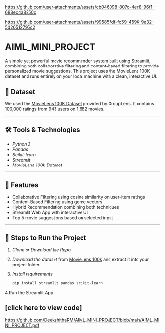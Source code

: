 

https://github.com/user-attachments/assets/cb046098-807c-4ec8-96f1-688ec4a8250c



https://github.com/user-attachments/assets/995857df-fc59-4596-9e32-5d26512795c2

# AIML_MINI_PROJECT
A simple yet powerful movie recommender system built using Streamlit, combining both collaborative filtering and content-based filtering to provide personalized movie suggestions. This project uses the MovieLens 100K dataset and runs entirely on your local machine with a clean, interactive UI.

## 📁 Dataset
We used the [MovieLens 100K Dataset](https://grouplens.org/datasets/movielens/100k/) provided by GroupLens. It contains 100,000 ratings from 943 users on 1,682 movies.

---

## 🛠 Tools & Technologies

- *Python 3*
- *Pandas*
- *Scikit-learn*
- *Streamlit*
- *MovieLens 100k Dataset*

---

## 🚀 Features

- Collaborative Filtering using cosine similarity on user-item ratings
- Content-Based Filtering using genre vectors
- Hybrid Recommendation combining both techniques
- Streamlit Web App with interactive UI
- Top 5 movie suggestions based on selected input

---

## 🧩 Steps to Run the Project

1. *Clone or Download the Repo*

2. *Download the dataset* from [MovieLens 100k](https://files.grouplens.org/datasets/movielens/ml-100k.zip) and extract it into your project folder.

3. *Install requirements*
   ```bash
   pip install streamlit pandas scikit-learn
4.Run the Streamlit App

## [click here to view code]
https://github.com/DeekshithaRM/AIML_MINI_PROJECT/blob/main/AIML_MINI_PROJECT.pdf


